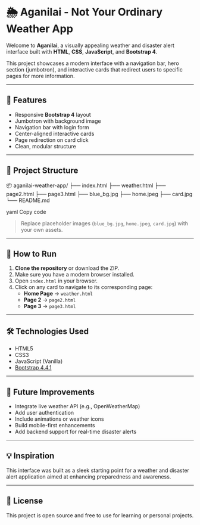 # 🌦️ Aganilai - Not Your Ordinary Weather App

Welcome to **Aganilai**, a visually appealing weather and disaster alert interface built with **HTML**, **CSS**, **JavaScript**, and **Bootstrap 4**.

This project showcases a modern interface with a navigation bar, hero section (jumbotron), and interactive cards that redirect users to specific pages for more information.

---

## 🚀 Features

- Responsive **Bootstrap 4** layout
- Jumbotron with background image
- Navigation bar with login form
- Center-aligned interactive cards
- Page redirection on card click
- Clean, modular structure

---

## 📁 Project Structure

📦 aganilai-weather-app/ ├── index.html ├── weather.html ├── page2.html ├── page3.html ├── blue_bg.jpg ├── home.jpeg ├── card.jpg └── README.md

yaml
Copy code

> Replace placeholder images (`blue_bg.jpg`, `home.jpeg`, `card.jpg`) with your own assets.

---

## 🧪 How to Run

1. **Clone the repository** or download the ZIP.
2. Make sure you have a modern browser installed.
3. Open `index.html` in your browser.
4. Click on any card to navigate to its corresponding page:
   - **Home Page** → `weather.html`
   - **Page 2** → `page2.html`
   - **Page 3** → `page3.html`

---

## 🛠️ Technologies Used

- HTML5
- CSS3
- JavaScript (Vanilla)
- [Bootstrap 4.4.1](https://getbootstrap.com/docs/4.4/getting-started/introduction/)

---

## 🧩 Future Improvements

- Integrate live weather API (e.g., OpenWeatherMap)
- Add user authentication
- Include animations or weather icons
- Build mobile-first enhancements
- Add backend support for real-time disaster alerts

---

## 💡 Inspiration

This interface was built as a sleek starting point for a weather and disaster alert application aimed at enhancing preparedness and awareness.

---

## 📄 License

This project is open source and free to use for learning or personal projects.
